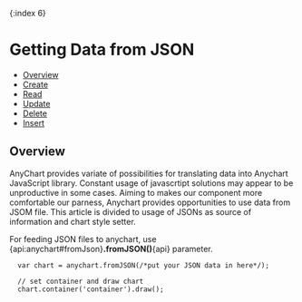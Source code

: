 {:index 6}
# Getting Data from JSON

* [Overview](#overview)
 * [Create](#create)
 * [Read](#read)
 * [Update](#update)
 * [Delete](#delete)
 * [Insert](#insert)

## Overview

AnyChart provides variate of possibilities for translating data into Anychart JavaScript library. Constant usage of javascrtipt solutions may appear to be unproductive in some cases. Aiming to makes our component more comfortable our parness, Anychart provides opportunities to use data from JSOM file. This article is divided to usage of JSONs as source of information and chart style setter.

For feeding JSON files to anychart, use {api:anychart#fromJson}**.fromJSON()**{api} parameter.

```
  var chart = anychart.fromJSON(/*put your JSON data in here*/);

  // set container and draw chart
  chart.container('container').draw();
```


